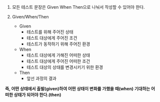 1. 모든 테스트 문장은 Given When Then으로 나눠서 작성할 수 있어야 한다.
    
2. Given/When/Then
    
    - Given
        - 테스트를 위해 주어진 상태
        - 테스트 대상에게 주어진 조건
        - 테스트가 동작하기 위해 주어진 환경
    - When
        - 테스트 대상에게 가해진 어떠한 상태
        - 테스트 대상에게 주어진 어떠한 조건
        - 테스트 대상의 상태를 변경시키기 위한 환경
    - Then
        - 앞선 과정의 결과

**즉, 어떤 상태에서 출발(given)하여 어떤 상태이 변화를 가했을 때(when) 기대하는 어떠한 상태가 되어야 한다.(then)**